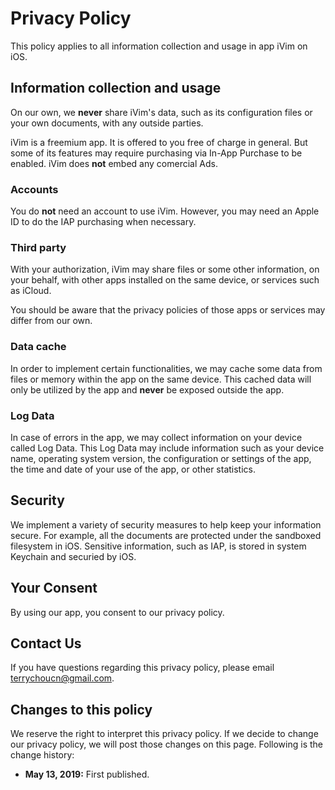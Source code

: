 # Privacy Policy

This policy applies to all information collection and usage in app iVim on iOS.


## Information collection and usage

On our own, we **never** share iVim's data, such as its configuration files or your own documents, with any outside parties.

iVim is a freemium app. It is offered to you free of charge in general. But some of its features may require purchasing via In-App Purchase to be enabled. iVim does **not** embed any comercial Ads.

### Accounts

You do **not** need an account to use iVim. However, you may need an Apple ID to do the IAP purchasing when necessary.

### Third party

With your authorization, iVim may share files or some other information, on your behalf, with other apps installed on the same device, or services such as iCloud. 

You should be aware that the privacy policies of those apps or services may differ from our own.

### Data cache

In order to implement certain functionalities, we may cache some data from files or memory within the app on the same device. This cached data will only be utilized by the app and **never** be exposed outside the app.

### Log Data

In case of errors in the app, we may collect information on your device called Log Data. This Log Data may include information such as your device name, operating system version, the configuration or settings of the app, the time and date of your use of the app, or other statistics.


## Security

We implement a variety of security measures to help keep your information secure. For example, all the documents are protected under the sandboxed filesystem in iOS. Sensitive information, such as IAP, is stored in system Keychain and securied by iOS.


## Your Consent

By using our app, you consent to our privacy policy.


## Contact Us

If you have questions regarding this privacy policy, please email [terrychoucn@gmail.com](terrychoucn@gmail.com).


## Changes to this policy

We reserve the right to interpret this privacy policy. If we decide to change our privacy policy, we will post those changes on this page. Following is the change history:

* **May 13, 2019:** First published.
